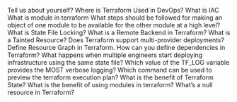 Tell us about yourself?
Where is Terraform Used in DevOps?
What is IAC
What is module in terraform
What steps should be followed for making an object of one module to be available for the other module at a high level?
What is State File Locking?
What is a Remote Backend in Terraform?
What is a Tainted Resource?
Does Terraform support multi-provider deployments?
Define Resource Graph in Terraform.
How can you define dependencies in Terraform?
What happens when multiple engineers start deploying infrastructure using the same state file?
Which value of the TF_LOG variable provides the MOST verbose logging?
Which command can be used to preview the terraform execution plan?
What is the benefit of Terraform State? What is the benefit of using modules in terraform?
What’s a null resource in Terraform?